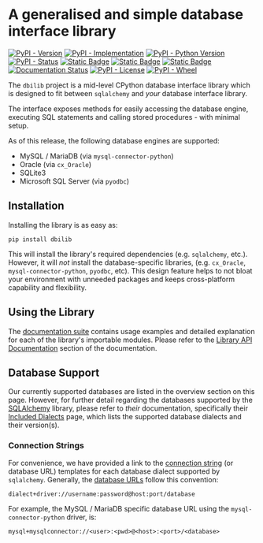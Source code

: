 # A generalised and simple database interface library

[![PyPI - Version](https://img.shields.io/pypi/v/dbilib?style=flat-square)](https://pypi.org/project/dbilib)
[![PyPI - Implementation](https://img.shields.io/pypi/implementation/dbilib?style=flat-square)](https://pypi.org/project/dbilib)
[![PyPI - Python Version](https://img.shields.io/pypi/pyversions/dbilib?style=flat-square)](https://pypi.org/project/dbilib)
[![PyPI - Status](https://img.shields.io/pypi/status/dbilib?style=flat-square)](https://pypi.org/project/dbilib)
[![Static Badge](https://img.shields.io/badge/tests-passing-brightgreen?style=flat-square)](https://pypi.org/project/dbilib)
[![Static Badge](https://img.shields.io/badge/code_coverage-100%25-brightgreen?style=flat-square)](https://pypi.org/project/dbilib)
[![Static Badge](https://img.shields.io/badge/pylint_analysis-100%25-brightgreen?style=flat-square)](https://pypi.org/project/dbilib)
[![Documentation Status](https://readthedocs.org/projects/dbilib/badge/?version=latest&style=flat-square)](https://dbilib.readthedocs.io/en/latest/)
[![PyPI - License](https://img.shields.io/pypi/l/dbilib?style=flat-square)](https://opensource.org/licenses/MIT)
[![PyPI - Wheel](https://img.shields.io/pypi/wheel/dbilib?style=flat-square)](https://pypi.org/project/dbilib)

The ``dbilib`` project is a mid-level CPython database interface library which is designed to fit between ``sqlalchemy`` and *your* database interface library.

The interface exposes methods for easily accessing the database engine, executing SQL statements and calling stored procedures - with minimal setup.

As of this release, the following database engines are supported:

- MySQL / MariaDB (via `mysql-connector-python`)
- Oracle (via `cx_Oracle`)
- SQLite3
- Microsoft SQL Server (via `pyodbc`)


## Installation
Installing the library is as easy as:

```
pip install dbilib
```
This will install the library's required dependencies (e.g. `sqlalchemy`, etc.). However, it will *not* install the database-specific libraries, (e.g. `cx_Oracle`, `mysql-connector-python`, `pyodbc`, etc).  This design feature helps to not bloat your environment with unneeded packages and keeps cross-platform capability and flexibility.


## Using the Library
The [documentation suite](https://dbilib.readthedocs.io/en/latest/index.html) contains usage examples and detailed explanation for each of the library's importable modules. Please refer to the [Library API Documentation](https://dbilib.readthedocs.io/en/latest/library.html) section of the documentation.


## Database Support
Our currently supported databases are listed in the overview section on this page. However, for further detail regarding the databases supported by the [SQLAlchemy](https://www.sqlalchemy.org/) library, please refer to *their* documentation, specifically their [Included Dialects](https://docs.sqlalchemy.org/en/20/dialects/index.html#included-dialects) page, which lists the supported database dialects and their version(s).

### Connection Strings
For convenience, we have provided a link to the [connection string](https://docs.sqlalchemy.org/en/20/core/engines.html#backend-specific-urls) (or database URL) templates for each database dialect supported by `sqlalchemy`. Generally, the [database URLs](https://docs.sqlalchemy.org/en/20/core/engines.html#database-urls) follow this convention:

```
dialect+driver://username:password@host:port/database
```

For example, the MySQL / MariaDB specific database URL using the ``mysql-connector-python`` driver, is:

```
mysql+mysqlconnector://<user>:<pwd>@<host>:<port>/<database>
```
